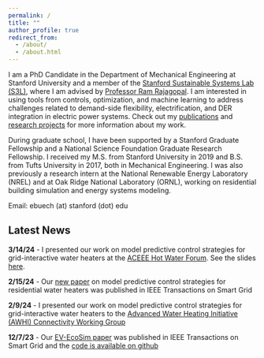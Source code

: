 ```yaml
---
permalink: /
title: ""
author_profile: true
redirect_from: 
  - /about/
  - /about.html
---
```


I am a PhD Candidate in the Department of Mechanical Engineering at Stanford University and a member of the [Stanford Sustainable Systems Lab (S3L)](https://ramr.sites.stanford.edu/), where I am advised by [Professor Ram Rajagopal](https://profiles.stanford.edu/ram-rajagopal). I am interested in using tools from controls, optimization, and machine learning to address challenges related to demand-side flexibility, electrification, and DER integration in electric power systems. Check out my [publications](https://ebuech.github.io/publications/) and [research projects](https://ebuech.github.io/portfolio/) for more information about my work.

During graduate school, I have been supported by a Stanford Graduate Fellowship and a National Science Foundation Graduate Research Fellowship. I received my M.S. from Stanford University in 2019 and B.S. from Tufts University in 2017, both in Mechanical Engineering. I was also previously a research intern at the National Renewable Energy Laboratory (NREL) and at Oak Ridge National Laboratory (ORNL), working on residential building simulation and energy systems modeling. 

Email: ebuech (at) stanford (dot) edu

## Latest News

**3/14/24** - I presented our work on model predictive control strategies for grid-interactive water heaters at the [ACEEE Hot Water Forum](https://www.aceee.org/2024-hot-water-forum-hot-air-forum). See the slides [here](https://drive.google.com/file/d/1m2ocIFup4UE6DT-o-kyK-dicB9n1Orhv/view).

**2/15/24** - Our [new paper](https://ieeexplore.ieee.org/document/10436431) on model predictive control strategies for residential water heaters was published in IEEE Transactions on Smart Grid 

**2/9/24** - I presented our work on model predictive control strategies for grid-interactive water heaters to the [Advanced Water Heating Initiative (AWHI) Connectivity Working Group](https://www.advancedwaterheatinginitiative.org/working-groups)

**12/7/23** - Our [EV-EcoSim paper](https://ieeexplore.ieee.org/abstract/document/10342763) was published in IEEE Transactions on Smart Grid and the [code is available on github](https://github.com/ebalogun01/EV-EcoSim)
